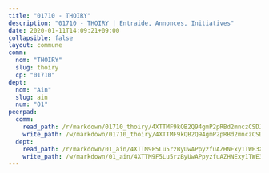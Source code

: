 ```yaml
---
title: "01710 - THOIRY"
description: "01710 - THOIRY | Entraide, Annonces, Initiatives"
date: 2020-01-11T14:09:21+09:00
collapsible: false
layout: commune
comm:
  nom: "THOIRY"
  slug: thoiry
  cp: "01710"
dept:
  nom: "Ain"
  slug: ain
  num: "01"
peerpad:
  comm:
    read_path: /r/markdown/01710_thoiry/4XTTMF9kQB2Q94gmP2pRBd2mnczCSDJKxGnf5pKmwat3DpaNR
    write_path: /w/markdown/01710_thoiry/4XTTMF9kQB2Q94gmP2pRBd2mnczCSDJKxGnf5pKmwat3DpaNR-K3TgUdPASVecv4SSmaLYYAJgtrXUmD8c8YJWQ96mG1jFFfUtW5Pvw27XisvZWGm3NwiDfrPbrUaP1tWtqDMoAepu7C6cKdPEKpQJX5bihSxvUQGBLb9uapfrVsX9GbAKNNhqVWkd
  dept:
    read_path: /r/markdown/01_ain/4XTTM9F5Lu5rzByUwAPpyzfuAZHNExy1TWE3X3wiTrPFfiAJr
    write_path: /w/markdown/01_ain/4XTTM9F5Lu5rzByUwAPpyzfuAZHNExy1TWE3X3wiTrPFfiAJr-K3TgUnxzeFoJA4CB58vXNvKXURJneTNZHUsypAQGicGiZu7AS2sPbjspGpj7s3MmMv58YhkLaSUMQMHaiKAfoMv6wF36Urxbqqh8MmnXpnKkbVhnAishABEkMRAiyAt8GGJ1Jer2
---
```


